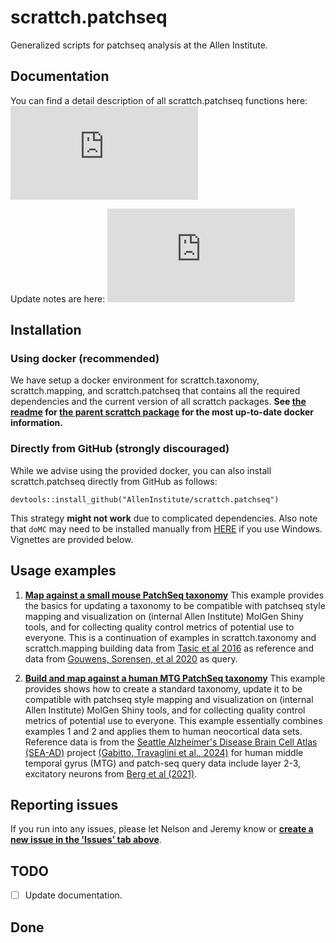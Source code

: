 # scrattch.patchseq

Generalized scripts for patchseq analysis at the Allen Institute.

## Documentation

You can find a detail description of all scrattch.patchseq functions here: ![Documentation](https://github.com/AllenInstitute/scrattch.patchseq/blob/main/scrattch.patchseq_0.1.pdf)

Update notes are here: ![Versions](https://github.com/AllenInstitute/scrattch.patchseq/blob/main/VERSIONS.md)

## Installation

### Using docker (recommended)
We have setup a docker environment for scrattch.taxonomy, scrattch.mapping, and scrattch.patchseq that contains all the required dependencies and the current version of all scrattch packages. **See [the readme](https://github.com/AllenInstitute/scrattch/blob/master/README.md#using-docker) for [the parent scrattch package](https://github.com/AllenInstitute/scrattch) for the most up-to-date docker information.**

### Directly from GitHub (strongly discouraged)

While we advise using the provided docker, you can also install scrattch.patchseq directly from GitHub as follows:

```
devtools::install_github("AllenInstitute/scrattch.patchseq")
```

This strategy **might not work** due to complicated dependencies. Also note that `doMC` may need to be installed manually from [HERE](https://r-forge.r-project.org/R/?group_id=947) if you use Windows. Vignettes are provided below.

## Usage examples

1. [**Map against a small mouse PatchSeq taxonomy**](https://github.com/AllenInstitute/scrattch.patchseq/blob/main/examples/build_patchseq_taxonomy.md) This example provides the basics for updating a taxonomy to be compatible with patchseq style mapping and visualization on (internal Allen Institute) MolGen Shiny tools, and for collecting quality control metrics of potential use to everyone. This is a continuation of examples in scrattch.taxonomy and scrattch.mapping building data from [Tasic et al 2016](https://www.nature.com/articles/nn.4216) as reference and data from [Gouwens, Sorensen, et al 2020](https://www.sciencedirect.com/science/article/pii/S009286742031254X) as query.

2. [**Build and map against a human MTG PatchSeq taxonomy**](https://github.com/AllenInstitute/scrattch.patchseq/blob/main/examples/build_MTG_patchseq_taxonomy.md) This example provides shows how to create a standard taxonomy, update it to be compatible with patchseq style mapping and visualization on (internal Allen Institute) MolGen Shiny tools, and for collecting quality control metrics of potential use to everyone. This example essentially combines examples 1 and 2 and applies them to human neocortical data sets.  Reference data is from the [Seattle Alzheimer's Disease Brain Cell Atlas (SEA-AD)](https://portal.brain-map.org/explore/seattle-alzheimers-disease) project [(Gabitto, Travaglini et al., 2024)](https://www.nature.com/articles/s41593-024-01774-5) for human middle temporal gyrus (MTG) and patch-seq query data include layer 2-3, excitatory neurons from [Berg et al (2021)](https://www.nature.com/articles/s41586-021-03813-8). 

   
## Reporting issues

If you run into any issues, please let Nelson and Jeremy know or [**create a new issue in the 'Issues' tab above**](https://github.com/AllenInstitute/scrattch-patchseq/issues).

## TODO

- [ ] Update documentation.

## Done
